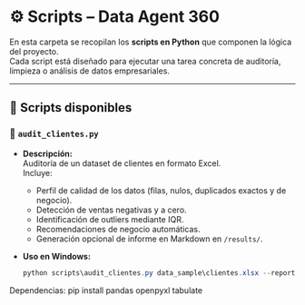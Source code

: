 # ⚙️ Scripts – Data Agent 360

En esta carpeta se recopilan los **scripts en Python** que componen la lógica del proyecto.  
Cada script está diseñado para ejecutar una tarea concreta de auditoría, limpieza o análisis de datos empresariales.

---

## 📂 Scripts disponibles

### 🐍 `audit_clientes.py`
- **Descripción:**  
  Auditoría de un dataset de clientes en formato Excel.  
  Incluye:
  - Perfil de calidad de los datos (filas, nulos, duplicados exactos y de negocio).  
  - Detección de ventas negativas y a cero.  
  - Identificación de outliers mediante IQR.  
  - Recomendaciones de negocio automáticas.  
  - Generación opcional de informe en Markdown en `/results/`.

- **Uso en Windows:**  
  ```powershell
  python scripts\audit_clientes.py data_sample\clientes.xlsx --reporte results\01_auditoria_clientes_result.md

Dependencias:
pip install pandas openpyxl tabulate

